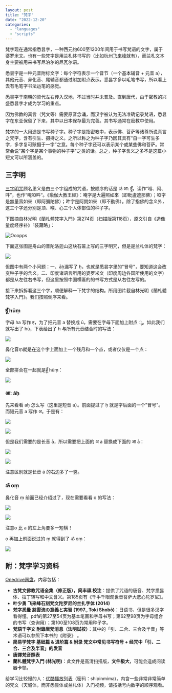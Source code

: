 ```yaml
---
layout: post
title: "梵字"
date: "2022-12-20"
categories: 
  - "languages"
  - "scripts"
---
```


梵字现在通常指悉昙字，一种西元约600至1200年间用于书写梵语的文字，属于婆罗米文。也有一些梵字是用兰札体书写的（比如杭州[飞来峰](http://www.fanfoyan.com/resume/ye2014c.pdf)就有），而兰札文本身主要被用来书写尼泊尔的尼瓦尔语。

悉昙字是一种元音附标文字：每个字符表示一个音节（一个基本辅音 + 元音 a），其他元音、鼻化音、尾辅音都通过附加附点表示。悉昙字多以毛笔书写，所以看上去有毛笔字书法运笔的感觉。

悉昙字于南朝的梁代左右传入汉地，不过当时并未普及。直到唐代，由于密教的兴盛悉昙字才成为学习的重点。

因为佛教的真言（咒文等）需要原音念诵，而汉字被认为无法准确记录梵语，悉昙字在东亚保留了下来，其中以日本保存最为完善。其书写通常在密教中使用。

梵字的一大用途是书写种子字。种子字是指密教中，表示佛、菩萨等诸尊所说真言之梵字，含有引生、摄持之义。之所以称之为种子字乃因其具有“自一字可生多字，多字复可赅摄于一字”之意。每个种子字还可以表示某个或某些佛和菩萨。常常会说"某个字是某个事物的种子字"之类的话。总之，种子字含义之多不是这篇小短文可以所涵盖的。

## 三字明

[三字明咒](https://baike.baidu.com/item/三字明咒/8938460)顾名思义是由三个字组成的咒语，按顺序的话是 ॐ आ: हूँ，读作“嗡、阿、吽”，也作“唵啞吽“。《瑜伽大教王經》：唵字是大遍照如來（即毗盧遮那佛）；啞字是無量壽如來（即阿彌陀佛）；吽字是阿閦如來（即不動佛）。除了指佛的含义外，这三个字还分别是顶、喉、心三个人体部位的种子字。

下图摘自林光明《蘭札體梵字入門》第274页（扫描版第118页），原文引自《造像量度经序补》「装藏略」：

![Ooopps](/assets/img/fanzi-omahhum-organs.png)

下面这张图是舟山的普陀洛迦山这块石匾上写的三字明咒，但是是兰札体的梵字：

![](/assets/img/fanzi-omahhum-zhoushan.jpg)

但图中有两个小问题：一、āḥ漏写了 ḥ，也就是悉昙字里的"冒号"，要知道这会改变种子字的含义。二、印度诸语言所用的婆罗米文（印度周边各国所使用的文字）都是从左往右书写，但这里按照中国横匾的的书写方式是从右往左写的。

接下来拆拆看这三个字，顺便解释一下梵字的结构。所用图片截自林光明《蘭札體梵字入門》。我们按照倒序来看。

### हूँ hūṃ

字母 ha 写作 ह，为了把元音 a 替换成 ū，需要在字母下面加上附点 ू。如此我们就写出了 hū，下表给出了 h 与所有元音结合时的写法：

![](/assets/img/fanzi-h+vowels.png)

鼻化音ṃ就是在这个字上面加上一个残月和一个点，或者仅仅是一个点：

![](/assets/img/fanzi-anusvara.png)

全部拼合在一起就是हूँ hūṃ：

![](/assets/img/fanzi-hum.png)

### आ: āḥ

先来看看 aḥ 怎么写（这里是短音 a）。前面提过了 ḥ 就是字后面的一个"冒号"。而短元音 a 写作 अ。于是有：

![](/assets/img/fanzi-visarga.png)

![](/assets/img/fanzi-visarga-variants.png)

但是我们需要的是长音 ā，所以需要把上面的 अ a 替换成下面的 आ ā：

![](/assets/img/fanzi-aa.png)

![](/assets/img/fanzi-aa-variants.png)

注意区别就是长音 ā 的右边多了一竖。

### ॐ oṃ

鼻化音 ṃ 前面已经介绍过了，现在需要看看 o 的写法：

![](/assets/img/fanzi-o.png)

![](/assets/img/fanzi-o-variants.png)

注意o 比 a 的左上角要多一短横！

o 再加上前面说过的 ṃ 就得到了 ॐ oṃ：

![](/assets/img/fanzi-om.png)


## 附：梵字学习资料

[Onedrive网盘](https://1drv.ms/f/s!Ah0kBBiseYcUhRf9TLhz0SDq3-ao)，内容包括：

- **古梵文佛教咒语全集（修正版），简丰祺 校注**：提供了咒语的唐音、梵字悉昙体、拉丁转写和中文含义。第185页有《千手千眼观世音菩萨大悲心陀罗尼》。
- **叶少勇 飞来峰石刻梵文陀罗尼的兰扎字体 (2014)**
- **梵字悉曇 慈雲流の意義と実習 (1997., Toki Shobō)**：日语书，但是很多汉字看得懂。pdf的第27至54页为基本笔画和字母书写；第62至98页为字母组合的书写（查询用）；第100至108页为常用种子字。
- **梵語千字文 附錄唐梵消息（法明試校）**：其中的「引、二合、三合及半音」等术语可以参照下本书的《附录》 。
- **简易学梵字 基础篇 & 进阶篇 & 附录 梵文中常见书写符号 + 经咒中「引、二合、三合及半音」的发音**
- **唐譯梵音照表**
- **蘭札體梵字入門 (林光明)**：此文件是高清扫描版，**文件极大**，可能会造成阅读器卡顿。


给学习比较慢的人：[优酷播放列表](https://list.youku.com/albumlist/show/id_69005170)（密码：shipinmima)，内含一些非常非常简单的梵文（天城体，而非悉昙体或兰札体）入门视频，请按括号内数字的顺序观看。
